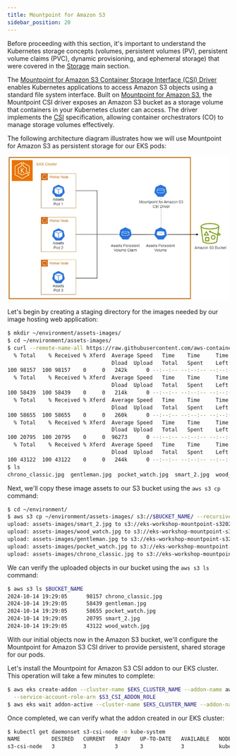 ```yaml
---
title: Mountpoint for Amazon S3
sidebar_position: 20
---
```


Before proceeding with this section, it's important to understand the Kubernetes storage concepts (volumes, persistent volumes (PV), persistent volume claims (PVC), dynamic provisioning, and ephemeral storage) that were covered in the [Storage](../index.md) main section.

The [Mountpoint for Amazon S3 Container Storage Interface (CSI) Driver](https://github.com/awslabs/mountpoint-s3-csi-driver) enables Kubernetes applications to access Amazon S3 objects using a standard file system interface. Built on [Mountpoint for Amazon S3](https://github.com/awslabs/mountpoint-s3), the Mountpoint CSI driver exposes an Amazon S3 bucket as a storage volume that containers in your Kubernetes cluster can access. The driver implements the [CSI](https://github.com/container-storage-interface/spec/blob/master/spec.md) specification, allowing container orchestrators (CO) to manage storage volumes effectively.

The following architecture diagram illustrates how we will use Mountpoint for Amazon S3 as persistent storage for our EKS pods:

![Assets with S3](./assets/assets-s3.webp)

Let's begin by creating a staging directory for the images needed by our image hosting web application:

```bash
$ mkdir ~/environment/assets-images/
$ cd ~/environment/assets-images/
$ curl --remote-name-all https://raw.githubusercontent.com/aws-containers/retail-store-sample-app/main/src/assets/public/assets/{chrono_classic.jpg,gentleman.jpg,pocket_watch.jpg,smart_2.jpg,wood_watch.jpg}
  % Total    % Received % Xferd  Average Speed   Time    Time     Time  Current
                                 Dload  Upload   Total   Spent    Left  Speed
100 98157  100 98157    0     0   242k      0 --:--:-- --:--:-- --:--:--  242k
  % Total    % Received % Xferd  Average Speed   Time    Time     Time  Current
                                 Dload  Upload   Total   Spent    Left  Speed
100 58439  100 58439    0     0   214k      0 --:--:-- --:--:-- --:--:--  214k
  % Total    % Received % Xferd  Average Speed   Time    Time     Time  Current
                                 Dload  Upload   Total   Spent    Left  Speed
100 58655  100 58655    0     0   260k      0 --:--:-- --:--:-- --:--:--  260k
  % Total    % Received % Xferd  Average Speed   Time    Time     Time  Current
                                 Dload  Upload   Total   Spent    Left  Speed
100 20795  100 20795    0     0  96273      0 --:--:-- --:--:-- --:--:-- 96273
  % Total    % Received % Xferd  Average Speed   Time    Time     Time  Current
                                 Dload  Upload   Total   Spent    Left  Speed
100 43122  100 43122    0     0   244k      0 --:--:-- --:--:-- --:--:--  243k
$ ls
chrono_classic.jpg  gentleman.jpg  pocket_watch.jpg  smart_2.jpg  wood_watch.jpg
```

Next, we'll copy these image assets to our S3 bucket using the `aws s3 cp` command:

```bash
$ cd ~/environment/
$ aws s3 cp ~/environment/assets-images/ s3://$BUCKET_NAME/ --recursive
upload: assets-images/smart_2.jpg to s3://eks-workshop-mountpoint-s320241014192132282600000002/smart_2.jpg
upload: assets-images/wood_watch.jpg to s3://eks-workshop-mountpoint-s320241014192132282600000002/wood_watch.jpg
upload: assets-images/gentleman.jpg to s3://eks-workshop-mountpoint-s320241014192132282600000002/gentleman.jpg
upload: assets-images/pocket_watch.jpg to s3://eks-workshop-mountpoint-s320241014192132282600000002/pocket_watch.jpg
upload: assets-images/chrono_classic.jpg to s3://eks-workshop-mountpoint-s320241014192132282600000002/chrono_classic.jpg
```

We can verify the uploaded objects in our bucket using the `aws s3 ls` command:

```bash
$ aws s3 ls $BUCKET_NAME
2024-10-14 19:29:05      98157 chrono_classic.jpg
2024-10-14 19:29:05      58439 gentleman.jpg
2024-10-14 19:29:05      58655 pocket_watch.jpg
2024-10-14 19:29:05      20795 smart_2.jpg
2024-10-14 19:29:05      43122 wood_watch.jpg
```

With our initial objects now in the Amazon S3 bucket, we'll configure the Mountpoint for Amazon S3 CSI driver to provide persistent, shared storage for our pods.

Let's install the Mountpoint for Amazon S3 CSI addon to our EKS cluster. This operation will take a few minutes to complete:

```bash
$ aws eks create-addon --cluster-name $EKS_CLUSTER_NAME --addon-name aws-mountpoint-s3-csi-driver \
  --service-account-role-arn $S3_CSI_ADDON_ROLE
$ aws eks wait addon-active --cluster-name $EKS_CLUSTER_NAME --addon-name aws-mountpoint-s3-csi-driver
```

Once completed, we can verify what the addon created in our EKS cluster:

```bash
$ kubectl get daemonset s3-csi-node -n kube-system
NAME          DESIRED   CURRENT   READY   UP-TO-DATE   AVAILABLE   NODE SELECTOR            AGE
s3-csi-node   3         3         3       3            3           kubernetes.io/os=linux   61s
```